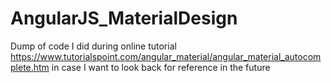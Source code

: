# AngularJS_MaterialDesign
Dump of code I did during online tutorial https://www.tutorialspoint.com/angular_material/angular_material_autocomplete.htm in case I want to look back for reference in the future
